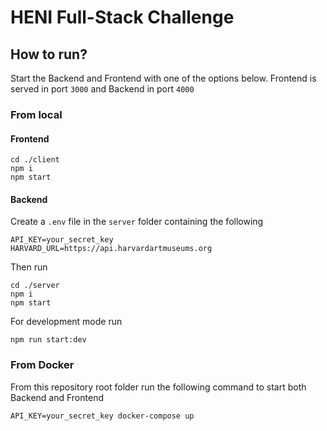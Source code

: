 # HENI Full-Stack Challenge
## How to run?
Start the Backend and Frontend with one of the options below. Frontend is served in port `3000` and Backend in port `4000`
### From local
#### Frontend
```
cd ./client
npm i
npm start
```
#### Backend
Create a `.env` file in the `server` folder containing the following
```
API_KEY=your_secret_key
HARVARD_URL=https://api.harvardartmuseums.org
```
Then run
```
cd ./server
npm i
npm start
```
For development mode run 
```
npm run start:dev
```
### From Docker
From this repository root folder run the following command to start both Backend and Frontend
```
API_KEY=your_secret_key docker-compose up
```